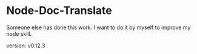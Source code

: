# Node-Doc-Translate
Someone else has done this work. I want to do it by myself to improve my node skill.

version: v0.12.3
